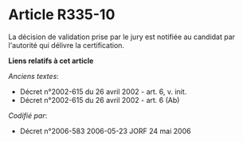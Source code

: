 # Article R335-10

La décision de validation prise par le jury est notifiée au candidat par l'autorité qui délivre la certification.

**Liens relatifs à cet article**

_Anciens textes_:

  - Décret n°2002-615 du 26 avril 2002 - art. 6, v. init.
  - Décret n°2002-615 du 26 avril 2002 - art. 6 (Ab)

_Codifié par_:

  - Décret n°2006-583 2006-05-23 JORF 24 mai 2006
